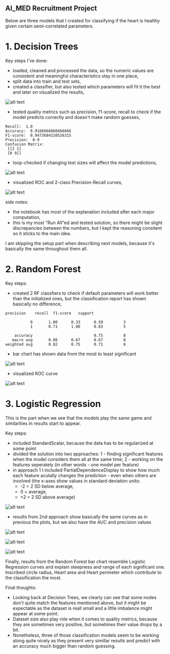 ## AI_MED Recruitment Project

Below are three models that I created for classifying if the heart is healthy given certain semi-correlated parameters.

# 1. Decision Trees

Key steps I've done:
- loaded, cleaned and processed the data, so the numeric values are consistent and meaningful characteristics stay in one place,
- split data into train and test sets,
- created a classifier, but also tested which parameters will fit it the best and later on visualized the results,

![alt text](image-2.png)

- tested quality metrics such as precision, f1-score, recall to check if the model predicts correctly and doesn't make random guesses,

```
Recall:  1.0
Accuracy:  0.9166666666666666
F1-score:  0.9473684210526315
Precision:  0.9
Confusion Matrix: 
 [[2 1]
 [0 9]]
```

- loop-checked if changing test sizes will affect the model predictions,

![alt text](image-3.png)

- visualized ROC and 2-class Precision-Recall curves,

![alt text](image-4.png)

side notes:
- the notebook has most of the explanation included after each major computation,
- this is my most "Run All"ed and tested solution, so there might be slight discrepancies between the numbers, but I kept the reasoning consitent so it sticks to the main idea.

I am skipping the setup part when describing next models, because it's basically the same throughout them all.

# 2. Random Forest

Key steps:
- created 2 RF classfiers to check if default parameters will work better than the initialized ones, but the classification report has shown basically no difference,
```  
precision    recall  f1-score   support

           0       1.00      0.33      0.50         3
           1       0.71      1.00      0.83         5

    accuracy                           0.75         8
   macro avg       0.86      0.67      0.67         8
weighted avg       0.82      0.75      0.71         8 
```

- bar chart has shown data from the most to least significant

![alt text](image.png)

- visualized ROC curve 

![alt text](image-1.png)


# 3. Logistic Regression

This is the part when we see that the models play the same game and similarities in results start to appear.

Key steps:
- included StandardScalar, because the data has to be regularized at some point
- divided the solution into two approaches: 1 - finding significant features when the model considers them all at the same time; 2 - working on the features seperately (in other words - one model per feature)
- in approach 1 I included PartialDependenceDisplay to show how much each feature acutally changes the prediction - even when others are involved (the x-axes show values in standard deviation units: 
    - -2 = 2 SD below average,
    - 0 = average,
    - +2 = 2 SD above average)

![alt text](image-5.png)

- results from 2nd approach show basically the same curves as in previous the plots, but we also have the AUC and precision values

![alt text](image-6.png)

![alt text](image-7.png)

![alt text](image-8.png)

Finally, results from the Random Forest bar chart resemble Logistic Regression curves and explain steepness and range of each significant one. Inscribed circle radius, Heart area and Heart perimeter which contribute to the classification the most.

Final thoughts: 
- Looking back at Decision Trees, we clearly can see that some nodes don't quite match the features mentioned above, but it might be expectable as the dataset is reall small and a little imbalance might appear at some point. 
- Dataset size also play role when it comes to quality metrics, because they are sometimes very positive, but sometimes their value drops by a bit. 
- Nonetheless, three of those classification models seem to be working along quite nicely as they present very simillar results and predict with an accuracy much bigger than random guessing.